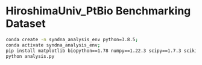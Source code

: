 # HiroshimaUniv_PtBio Benchmarking Dataset

```bash
conda create -n syndna_analysis_env python=3.8.5;
conda activate syndna_analysis_env;
pip install matplotlib biopython==1.78 numpy==1.22.3 scipy==1.7.3 scikit-learn==1.0.2 seaborn==0.11.2 pandas==2.0.3 openpyxl;
python analysis.py
```